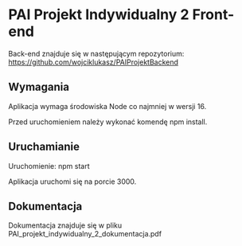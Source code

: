 # PAI Projekt Indywidualny 2 Front-end

Back-end znajduje się w następującym repozytorium:
https://github.com/wojciklukasz/PAIProjektBackend

## Wymagania
Aplikacja wymaga środowiska Node co najmniej w wersji 16.

Przed uruchomieniem należy wykonać komendę npm install.

## Uruchamianie
Uruchomienie: npm start

Aplikacja uruchomi się na porcie 3000.


## Dokumentacja
Dokumentacja znajduje się w pliku PAI_projekt_indywidualny_2_dokumentacja.pdf
